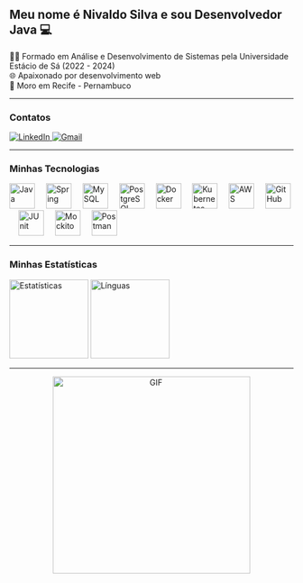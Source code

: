 ## Meu nome é Nivaldo Silva e sou **Desenvolvedor Java** 💻

👨‍🎓 Formado em Análise e Desenvolvimento de Sistemas pela Universidade Estácio de Sá (2022 - 2024)  
🌐 Apaixonado por desenvolvimento web  
📌 Moro em Recife - Pernambuco

---

### Contatos
<div>
  <a href="https://www.linkedin.com/in/nivaldo-silva-5a8335289" target="_blank">
    <img src="https://img.shields.io/badge/-LinkedIn-%230077B5?style=for-the-badge&logo=linkedin&logoColor=white" alt="LinkedIn" />
  </a>
  <a href="mailto:nivaldosilva.contato@gmail.com">
    <img src="https://img.shields.io/badge/-Gmail-red?style=for-the-badge&logo=gmail&logoColor=white" alt="Gmail" />
  </a>
</div>

---

### Minhas Tecnologias
<div align="left">
  <img src="https://skillicons.dev/icons?i=java" height="45" alt="Java" />
  <img width="12" />
  <img src="https://skillicons.dev/icons?i=spring" height="45" alt="Spring" />
  <img width="12" />
  <img src="https://skillicons.dev/icons?i=mysql" height="45" alt="MySQL" />
  <img width="12" />
  <img src="https://skillicons.dev/icons?i=postgres" height="45" alt="PostgreSQL" />
  <img width="12" />
  <img src="https://skillicons.dev/icons?i=docker" height="45" alt="Docker" />
  <img width="12" />
  <img src="https://skillicons.dev/icons?i=kubernetes" height="45" alt="Kubernetes" />
  <img width="12" />
  <img src="https://skillicons.dev/icons?i=aws" height="45" alt="AWS" />
  <img width="12" />
  <img src="https://skillicons.dev/icons?i=github" height="45" alt="GitHub" />
  <img width="12" />
  <img src="https://skillicons.dev/icons?i=junit" height="45" alt="JUnit" />
  <img width="12" />
  <img src="https://skillicons.dev/icons?i=mockito" height="45" alt="Mockito" />
  <img width="12" />
  <img src="https://skillicons.dev/icons?i=postman" height="45" alt="Postman" />
</div>

---

### Minhas Estatísticas
<div align="left">
  <img src="https://github-readme-stats.vercel.app/api?username=nivaldosilva&hide_title=false&hide_rank=false&show_icons=true&include_all_commits=true&count_private=true&disable_animations=false&theme=chartreuse-dark&locale=en&hide_border=false&order=1" height="140" alt="Estatísticas" />
  <img src="https://github-readme-stats.vercel.app/api/top-langs?username=nivaldosilva&locale=en&hide_title=false&layout=compact&card_width=320&langs_count=5&theme=chartreuse-dark&hide_border=true&order=2" height="140" alt="Línguas" />
</div>

---

<p align="center">
  <img src="https://user-images.githubusercontent.com/74038190/212749447-bfb7e725-6987-49d9-ae85-2015e3e7cc41.gif?raw=true" height="350" alt="GIF" />
</p>
